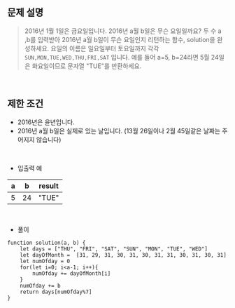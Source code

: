 ## 문제 설명

> 2016년 1월 1일은 금요일입니다. 2016년 a월 b일은 무슨 요일일까요? 두 수 a ,b를 입력받아 2016년 a월 b일이 무슨 요일인지 리턴하는 함수, solution을 완성하세요. 요일의 이름은 일요일부터 토요일까지 각각 `SUN,MON,TUE,WED,THU,FRI,SAT`
입니다. 예를 들어 a=5, b=24라면 5월 24일은 화요일이므로 문자열 "TUE"를 반환하세요.

<br>

## 제한 조건

- 2016년은 윤년입니다.
- 2016년 a월 b일은 실제로 있는 날입니다. (13월 26일이나 2월 45일같은 날짜는 주어지지 않습니다)

<br>

- 입출력 예

|a	|b	|result|
|:-:|:-:|:-:|
|5	|24	|"TUE"|

<br>

- 풀이

```
function solution(a, b) {
    let days = ["THU", "FRI", "SAT", "SUN", "MON", "TUE", "WED"]
    let dayOfMonth =  [31, 29, 31, 30, 31, 30, 31, 31, 30, 31, 30, 31]
    let numOfday = 0
    for(let i=0; i<a-1; i++){
        numOfday += dayOfMonth[i]
    }
    numOfday += b
    return days[numOfday%7]
}
```
